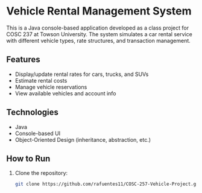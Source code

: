 # Vehicle Rental Management System

This is a Java console-based application developed as a class project for COSC 237 at Towson University. 
The system simulates a car rental service with different vehicle types, rate structures, and transaction management.

## Features
- Display/update rental rates for cars, trucks, and SUVs
- Estimate rental costs
- Manage vehicle reservations
- View available vehicles and account info

## Technologies
- Java
- Console-based UI
- Object-Oriented Design (inheritance, abstraction, etc.)

## How to Run
1. Clone the repository:
   ```bash
   git clone https://github.com/rafuentes11/COSC-257-Vehicle-Project.git
